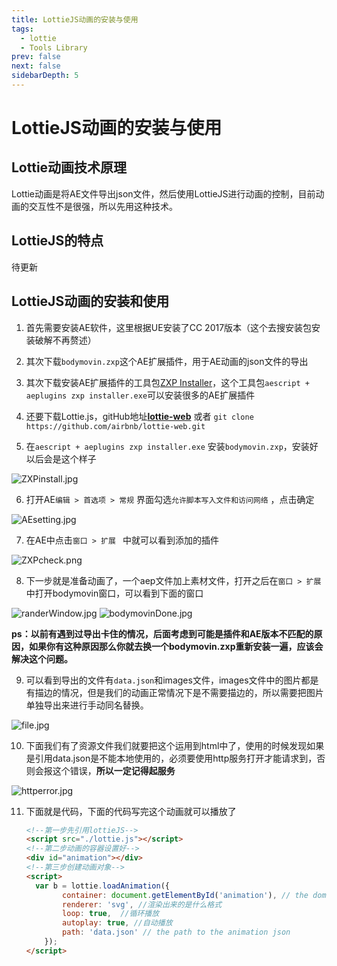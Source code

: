 ```yaml
---
title: LottieJS动画的安装与使用
tags: 
  - lottie
  - Tools Library
prev: false
next: false
sidebarDepth: 5
---
```

# LottieJS动画的安装与使用

## Lottie动画技术原理

Lottie动画是将AE文件导出json文件，然后使用LottieJS进行动画的控制，目前动画的交互性不是很强，所以先用这种技术。

## LottieJS的特点

待更新

## LottieJS动画的安装和使用

1. 首先需要安装AE软件，这里根据UE安装了CC 2017版本（这个去搜安装包安装破解不再赘述）

2. 其次下载`bodymovin.zxp`这个AE扩展插件，用于AE动画的json文件的导出

3. 其次下载安装AE扩展插件的工具包[ZXP Installer](https://aescripts.com/learn/zxp-installer/)，这个工具包`aescript + aeplugins zxp installer.exe`可以安装很多的AE扩展插件

4. 还要下载Lottie.js，gitHub地址[**lottie-web**](https://github.com/airbnb/lottie-web) 或者 `git clone https://github.com/airbnb/lottie-web.git`

5. 在`aescript + aeplugins zxp installer.exe` 安装`bodymovin.zxp`，安装好以后会是这个样子

![ZXPinstall.jpg](https://user-gold-cdn.xitu.io/2018/5/24/16391b4119016a28?w=534&h=295&f=jpeg&s=6820)


6. 打开AE`编辑 > 首选项 > 常规` 界面勾选`允许脚本写入文件和访问网络` ，点击确定

![AEsetting.jpg](https://user-gold-cdn.xitu.io/2018/5/24/16391b411997c69f?w=847&h=453&f=jpeg&s=28871)


7. 在AE中点击`窗口 > 扩展 ` 中就可以看到添加的插件

![ZXPcheck.png](https://user-gold-cdn.xitu.io/2018/5/24/16391b41192a7fe7?w=488&h=148&f=png&s=19159)


8. 下一步就是准备动画了，一个aep文件加上素材文件，打开之后在`窗口 > 扩展` 中打开bodymovin窗口，可以看到下面的窗口

![randerWindow.jpg](https://user-gold-cdn.xitu.io/2018/5/24/16391b41191867a7?w=618&h=529&f=jpeg&s=26459)
![bodymovinDone.jpg](https://user-gold-cdn.xitu.io/2018/5/24/16391b4119894002?w=619&h=528&f=jpeg&s=14044)

  **ps：以前有遇到过导出卡住的情况，后面考虑到可能是插件和AE版本不匹配的原因，如果你有这种原因那么你就去换一个bodymovin.zxp重新安装一遍，应该会解决这个问题。**

9. 可以看到导出的文件有`data.json`和images文件，images文件中的图片都是有描边的情况，但是我们的动画正常情况下是不需要描边的，所以需要把图片单独导出来进行手动同名替换。

![file.jpg](https://user-gold-cdn.xitu.io/2018/5/24/16391b4119b34822?w=170&h=80&f=jpeg&s=2228)


10. 下面我们有了资源文件我们就要把这个运用到html中了，使用的时候发现如果是引用data.json是不能本地使用的，必须要使用http服务打开才能请求到，否则会报这个错误，**所以一定记得起服务**

![httperror.jpg](https://user-gold-cdn.xitu.io/2018/5/24/16391b414d22ef5d?w=331&h=155&f=jpeg&s=12985)


11. 下面就是代码，下面的代码写完这个动画就可以播放了

    ```html
    <!--第一步先引用lottieJS-->
    <script src="./lottie.js"></script>
    <!--第二步动画的容器设置好-->
    <div id="animation"></div>
    <!--第三步创建动画对象-->
    <script>
      var b = lottie.loadAnimation({
            container: document.getElementById('animation'), // the dom element that will contain the animation
            renderer: 'svg', //渲染出来的是什么格式
            loop: true,  //循环播放
            autoplay: true, //自动播放
            path: 'data.json' // the path to the animation json
        });
    </script>

    ```

